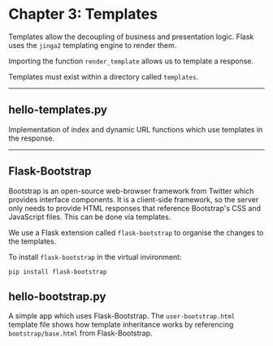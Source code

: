 # Chapter 3: Templates

Templates allow the decoupling of business and presentation logic. Flask uses the `jinga2` templating engine to render
them.

Importing the function `render_template` allows us to template a response.

Templates must exist within a directory called `templates`.

---

## hello-templates.py

Implementation of index and dynamic URL functions which use templates in the response.

---

## Flask-Bootstrap

Bootstrap is an open-source web-browser framework from Twitter which provides interface components. It is a client-side
framework, so the server only needs to provide HTML responses that reference Bootstrap's CSS and JavaScript files. This
can be done via templates.

We use a Flask extension called `flask-bootstrap` to organise the changes to the templates.

To install `flask-bootstrap` in the virtual invironment:

```shell
pip install flask-bootstrap
```

## hello-bootstrap.py

A simple app which uses Flask-Bootstrap. The `user-bootstrap.html` template file shows how template inheritance works by
referencing `bootstrap/base.html` from Flask-Bootstrap.
